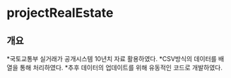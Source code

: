 # projectRealEstate
## 개요
*국토교통부 실거래가 공개시스템 10년치 자료 활용하였다.
*CSV방식의 데이터를 배열을 통해 처리하였다.
*추후 데이터의 업데이트를 위해 유동적인 코드로 개발하였다.
